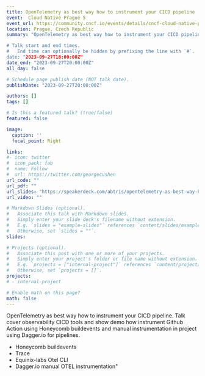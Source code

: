 ```yaml
---
title: OpenTelemetry as best way how to instrument your CICD pipeline
event:  Cloud Native Prague 5
event_url: https://community.cncf.io/events/details/cncf-cloud-native-prague-presents-cloud-native-prague-2/
location: Prague, Czech Republic
summary: "OpenTelemetry as best way how to instrument your CICD pipeline. Talk cover observability CICD tools and show demo how instrument Github Action using Honeycomb buildevents and manual instrumentation in project using Dagger.io for pipelines. 

# Talk start and end times.
#   End time can optionally be hidden by prefixing the line with `#`.
date: "2023-09-27T18:00:00Z"
date_end: "2023-09-27T20:00:00Z"
all_day: false

# Schedule page publish date (NOT talk date).
publishDate: "2023-09-27T20:00:00Z"

authors: []
tags: []

# Is this a featured talk? (true/false)
featured: false

image:
  caption: ''
  focal_point: Right

links:
#- icon: twitter
#  icon_pack: fab
#  name: Follow
#  url: https://twitter.com/georgecushen
url_code: ""
url_pdf: ""
url_slides: "https://speakerdeck.com/abtris/opentelemetry-as-best-way-how-to-instrument-your-cicd-pipeline"
url_video: ""

# Markdown Slides (optional).
#   Associate this talk with Markdown slides.
#   Simply enter your slide deck's filename without extension.
#   E.g. `slides = "example-slides"` references `content/slides/example-slides.md`.
#   Otherwise, set `slides = ""`.
slides:

# Projects (optional).
#   Associate this post with one or more of your projects.
#   Simply enter your project's folder or file name without extension.
#   E.g. `projects = ["internal-project"]` references `content/project/deep-learning/index.md`.
#   Otherwise, set `projects = []`.
projects:
# - internal-project

# Enable math on this page?
math: false
---
```


OpenTelemetry as best way how to instrument your CICD pipeline. Talk cover observability CICD tools and show demo how instrument Github Action using Honeycomb buildevents and manual instrumentation in project using Dagger.io for pipelines. 

- Honeycomb buildevents
- Trace
- Equinix-labs Otel CLI
- Dagger.io manual OTEL instrumentation"
